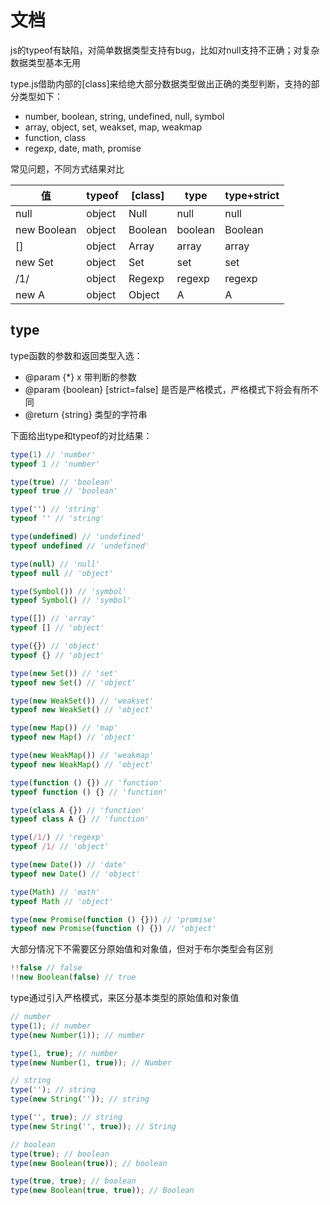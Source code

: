 # 文档
js的typeof有缺陷，对简单数据类型支持有bug，比如对null支持不正确；对复杂数据类型基本无用

type.js借助内部的[class]来给绝大部分数据类型做出正确的类型判断，支持的部分类型如下：

- number, boolean, string, undefined, null, symbol
- array, object, set, weakset, map, weakmap
- function, class
- regexp, date, math, promise

常见问题，不同方式结果对比

| 值           | typeof | [class] | type    | type+strict |
| ----------- | ------ | ------- | ------- | ----------- |
| null        | object | Null    | null    | null        |
| new Boolean | object | Boolean | boolean | Boolean     |
| []          | object | Array   | array   | array       |
| new Set     | object | Set     | set     | set         |
| /1/         | object | Regexp  | regexp  | regexp      |
| new A       | object | Object  | A       | A           |

## type
type函数的参数和返回类型入选：

- @param {*} x 带判断的参数
- @param {boolean} [strict=false]  是否是严格模式，严格模式下将会有所不同
- @return {string} 类型的字符串

下面给出type和typeof的对比结果：

```js
type(1) // 'number'
typeof 1 // 'number'

type(true) // 'boolean'
typeof true // 'boolean'

type('') // 'string'
typeof '' // 'string'

type(undefined) // 'undefined'
typeof undefined // 'undefined'

type(null) // 'null'
typeof null // 'object'

type(Symbol()) // 'symbol'
typeof Symbol() // 'symbol'

type([]) // 'array'
typeof [] // 'object'

type({}) // 'object'
typeof {} // 'object'

type(new Set()) // 'set'
typeof new Set() // 'object'

type(new WeakSet()) // 'weakset'
typeof new WeakSet() // 'object'

type(new Map()) // 'map'
typeof new Map() // 'object'

type(new WeakMap()) // 'weakmap'
typeof new WeakMap() // 'object'

type(function () {}) // 'function'
typeof function () {} // 'function'

type(class A {}) // 'function'
typeof class A {} // 'function'

type(/1/) // 'regexp'
typeof /1/ // 'object'

type(new Date()) // 'date'
typeof new Date() // 'object'

type(Math) // 'math'
typeof Math // 'object'

type(new Promise(function () {})) // 'promise'
typeof new Promise(function () {}) // 'object'
```

大部分情况下不需要区分原始值和对象值，但对于布尔类型会有区别

```js
!!false // false
!!new Boolean(false) // true
```

type通过引入严格模式，来区分基本类型的原始值和对象值

```js
// number
type(1); // number
type(new Number(1)); // number

type(1, true); // number
type(new Number(1, true)); // Number

// string
type(''); // string
type(new String('')); // string

type('', true); // string
type(new String('', true)); // String

// boolean
type(true); // boolean
type(new Boolean(true)); // boolean

type(true, true); // boolean
type(new Boolean(true, true)); // Boolean
```
